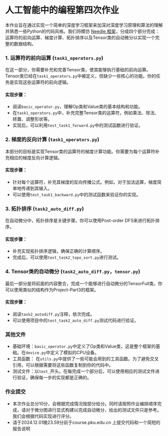 # 人工智能中的编程第四次作业

本作业旨在通过实现一个简单的深度学习框架来加深对深度学习原理和算法的理解并熟悉一些Python的代码风格。我们将模仿 [Needle 框架](https://github.com/dlsyscourse/lecture5)，分成四个部分完成：运算符的前向运算、梯度计算、拓扑排序以及Tensor类的自动微分以实现一个完整的数据结构。

### 1. 运算符的前向运算 (`task1_operators.py`)

在这一部分，你需要补充和完善Tensor类，使其能够执行基础的前向运算。Tensor类已经在`task1_operators.py`中被定义，但缺少一些核心的功能。你的任务是实现这些运算符的前向逻辑。

#### 实现步骤：
- 阅读`basic_operator.py`，理解Op类和Value类的基本结构和功能。
- 在`task1_operators.py`中，补充完整Tensor类的运算符，例如乘法、除法、转置、调整形状等。
- 实现后，可以利用`test_task1_forward.py`中的测试函数进行验证。

### 2. 梯度的反向计算 (`task1_operators.py`)

本部分的目标是实现Tensor类的运算符的梯度计算功能。你需要为每个运算符补充相应的梯度反向计算逻辑。

#### 实现步骤：
- 针对每个运算符，补充其梯度的反向传播公式。例如，对于加法运算，梯度简单地传递到其输入。
- 可以使用`test_task1_backward.py`中的测试函数来验证你的实现。

### 3. 拓扑排序 (`task2_auto_diff.py`)

在自动微分中，拓扑排序是关键步骤。你可以使用Post-order DFS来进行拓扑排序。

#### 实现步骤：
- 补充实现拓扑排序逻辑，确保正确的计算顺序。
- 完成后，可以使用`test_task2_topo_sort.py`进行测试。

### 4. Tensor类的自动微分 (`task2_auto_diff.py`，`tensor.py`)

最后一部分是将前面的内容整合，完成一个能够进行自动微分的TensorFull类。你可以使用类似的结构作为Project-Part3的框架。

#### 实现步骤：
- 阅读`task2_autodiff.py`注释，依次完成。
- 可以使用项目中的`test_task2_auto_diff.py`测试代码进行验证。

### 其他文件
* 基础环境：`basic_operator.py`中定义了Op类和Value类，这是整个框架的基础。在`device.py`中定义了模拟的CPU设备。
* 工具函数： 在`utils.py`中提供了一些可能会用到的工具函数。为了避免交叉引用，可以根据需要将这些函数复制到你的代码中。
* 测试文件：以`test_`开头。在每完成一个部分后，可以使用相应的测试文件进行验证，确保每一步的实现都是正确的。

### 作业提交
* 本次作业总分10分，会根据完成情况按部分给分。同时请按照作业编排顺序完成，请对于微分图进行显式构建以完成自动微分，给出的测试文件只是参考。我们会根据代码实现进行评分。
* 请于2024.12.01晚23.59分前于course.pku.edu.cn 上提交代码和一个简短的报告说明
